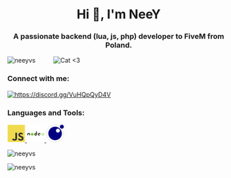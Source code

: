 <h1 align="center">Hi 👋, I'm NeeY</h1>
<h3 align="center">A passionate backend (lua, js, php) developer to FiveM from Poland.</h3>
<img align="right" alt="Cat <3" width="400" src="https://i.pinimg.com/564x/f1/fe/06/f1fe06ef5eb03b635b6abe824048d531.jpg">
<p align="left"> <img src="https://cdn.discordapp.com/banners/941278760676773898/a_8b5f0ce3bca735e5df0b6a4a039ec415.gif?size=2048" alt="neeyvs" /> </p>

<h3 align="left">Connect with me:</h3>
<p align="left">
<a href="https://discord.gg/VuHQpQyD4V" target="blank"><img align="center" src="https://raw.githubusercontent.com/rahuldkjain/github-profile-readme-generator/master/src/images/icons/Social/discord.svg" alt="https://discord.gg/VuHQpQyD4V" height="30" width="40" /></a>
</p>

<h3 align="left">Languages and Tools:</h3>
<p align="left"> <a href="https://developer.mozilla.org/en-US/docs/Web/JavaScript" target="_blank" rel="noreferrer"> <img src="https://raw.githubusercontent.com/devicons/devicon/master/icons/javascript/javascript-original.svg" alt="javascript" width="40" height="40"/> </a> <a href="https://nodejs.org" target="_blank" rel="noreferrer"> <img src="https://raw.githubusercontent.com/devicons/devicon/master/icons/nodejs/nodejs-original-wordmark.svg" alt="nodejs" width="40" height="40"/> </a> <a href="https://www.lua.org" target="_blank" rel="noreferrer"> <img src="https://raw.githubusercontent.com/devicons/devicon/master/icons/lua/lua-original.svg" alt="lua" width="40" height="40"/> </a> </p>

<p><img align="left" src="https://github-readme-stats.vercel.app/api/top-langs?username=neeyvs&show_icons=true&theme=dark&locale=en&layout=compact" alt="neeyvs" /></p>
<br>
<p><img align="left" src="https://github-readme-stats.vercel.app/api?username=neeyvs&show_icons=true&theme=dark&locale=en" alt="neeyvs" /></p>
